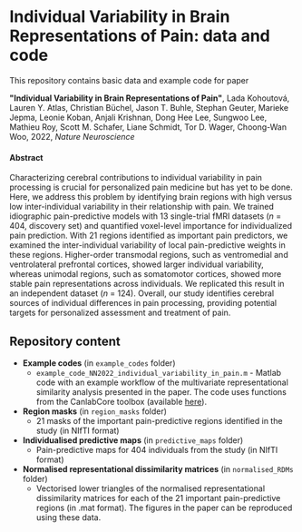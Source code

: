 <h1> Individual Variability in Brain Representations of Pain: data and code  </h1> 
This repository contains basic data and example code for paper

<b>"Individual Variability in Brain Representations of Pain"</b>, Lada Kohoutová, Lauren Y. Atlas, Christian Büchel, Jason T. Buhle, Stephan Geuter, Marieke Jepma, Leonie Koban, Anjali Krishnan, Dong Hee Lee, Sungwoo Lee, Mathieu Roy, Scott M. Schafer, Liane Schmidt, Tor D. Wager, Choong-Wan Woo, 2022, <i>Nature Neuroscience</i>

<h4> Abstract </h4>

Characterizing cerebral contributions to individual variability in pain processing is crucial for personalized pain medicine but has yet to be done. Here, we address this problem by identifying brain regions with high versus low inter-individual variability in their relationship with pain. We trained idiographic pain-predictive models with 13 single-trial fMRI datasets (_n_ = 404, discovery set) and quantified voxel-level importance for individualized pain prediction. With 21 regions identified as important pain predictors, we examined the inter-individual variability of local pain-predictive weights in these regions. Higher-order transmodal regions, such as ventromedial and ventrolateral prefrontal cortices, showed larger individual variability, whereas unimodal regions, such as somatomotor cortices, showed more stable pain representations across individuals. We replicated this result in an independent dataset (_n_ = 124). Overall, our study identifies cerebral sources of individual differences in pain processing, providing potential targets for personalized assessment and treatment of pain. 

<h2> Repository content </h2>

* **Example codes** (in `example_codes` folder)
	* `example_code_NN2022_individual_variability_in_pain.m` - Matlab code with an example workflow of the multivariate representational similarity analysis presented in the paper. The code uses functions from the CanlabCore toolbox (available [here](https://github.com/canlab/CanlabCore>)).
* **Region masks** (in `region_masks` folder)
	* 21 masks of the important pain-predictive regions identified in the study (in NIfTI format)
* **Individualised predictive maps** (in `predictive_maps` folder)
	* Pain-predictive maps for 404 individuals from the study (in NIfTI format)
* **Normalised representational dissimilarity matrices** (in `normalised_RDMs` folder)
	*  Vectorised lower triangles of the normalised representational dissimilarity matrices for each of the 21 important pain-predictive regions (in .mat format). The figures in the paper can be reproduced using these data.





